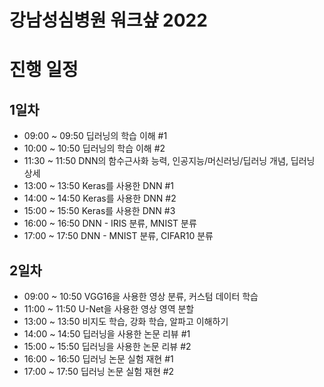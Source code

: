 # 강남성심병원 워크샾 2022

# 진행 일정

## 1일차

- 09:00 ~ 09:50 딥러닝의 학습 이해 #1
- 10:00 ~ 10:50 딥러닝의 학습 이해 #2
- 11:30 ~ 11:50 DNN의 함수근사화 능력, 인공지능/머신러닝/딥러닝 개념, 딥러닝 상세
- 13:00 ~ 13:50 Keras를 사용한 DNN #1
- 14:00 ~ 14:50 Keras를 사용한 DNN #2
- 15:00 ~ 15:50 Keras를 사용한 DNN #3
- 16:00 ~ 16:50 DNN - IRIS 분류, MNIST 분류
- 17:00 ~ 17:50 DNN - MNIST 분류, CIFAR10 분류

## 2일차

- 09:00 ~ 10:50 VGG16을 사용한 영상 분류, 커스텀 데이터 학습
- 11:00 ~ 11:50 U-Net을 사용한 영상 영역 분할
- 13:00 ~ 13:50 비지도 학습, 강화 학습, 알파고 이해하기
- 14:00 ~ 14:50 딥러닝을 사용한 논문 리뷰 #1
- 15:00 ~ 15:50 딥러닝을 사용한 논문 리뷰 #2
- 16:00 ~ 16:50 딥러닝 논문 실험 재현 #1
- 17:00 ~ 17:50 딥러닝 논문 실험 재현 #2

<br>